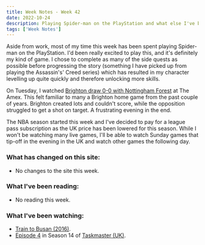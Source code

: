 ```yaml
---
title: Week Notes - Week 42
date: 2022-10-24
description: Playing Spider-man on the PlayStation and what else I've been up to over the last seven days.
tags: ['Week Notes']
---
```


Aside from work, most of my time this week has been spent playing Spider-man on the PlayStation. I'd been really excited to play this, and it's definitely my kind of game. I chose to complete as many of the side quests as possible before progressing the story (something I have picked up from playing the Assassin's' Creed series) which has resulted in my character levelling up quite quickly and therefore unlocking more skills.

On Tuesday, I watched [Brighton draw 0-0 with Nottingham Forest](https://www.brightonandhovealbion.com/news/2859104/albion-held-to-frustrating-draw-with-forest) at The Amex. This felt familiar to many a Brighton home game from the past couple of years. Brighton created lots and couldn't score, while the opposition struggled to get a shot on target. A frustrating evening in the end.

The NBA season started this week and I've decided to pay for a league pass subscription as the UK price has been lowered for this season. While I won't be watching many live games, I'll be able to watch Sunday games that tip-off in the evening in the UK and watch other games the following day.

### What has changed on this site:

- No changes to the site this week.

### What I've been reading:

- No reading this week.

### What I've been watching:

- [Train to Busan (2016)](https://www.themoviedb.org/movie/396535).
- [Episode 4](https://www.themoviedb.org/tv/63404-taskmaster/season/14/episode/4) in Season 14 of [Taskmaster (UK)](https://www.themoviedb.org/tv/63404-taskmaster).